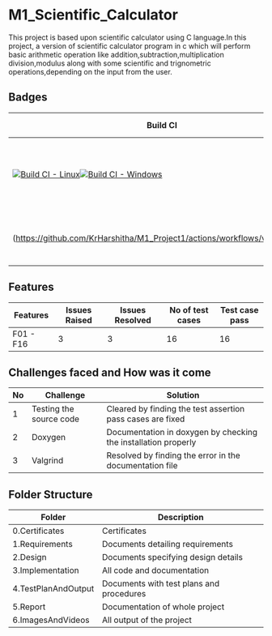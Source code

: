 # M1_Scientific_Calculator

This project is based upon scientific calculator using C language.In this project, a version of scientific calculator program in c which will perform basic arithmetic operation like addition,subtraction,multiplication division,modulus along with some scientific and trignometric operations,depending on the input from the user.
 
 ## Badges
 | Build CI | Code Analysis | Unity | Code Quality |
 |----------|---------------|-------|--------------|
 | [![Build CI - Linux](https://github.com/KrHarshitha/M1_Project1/actions/workflows/c-cpp.yml/badge.svg)](https://github.com/KrHarshitha/M1_Project1/actions/workflows/c-cpp.yml)[![Build CI - Windows](https://github.com/KrHarshitha/M1_Project1/actions/workflows/build_windows.yml/badge.svg)](https://github.com/KrHarshitha/M1_Project1/actions/workflows/build_windows.yml) | [![Cppcheck Analysis](https://github.com/KrHarshitha/M1_Project1/actions/workflows/cppcheck_analysis.yml/badge.svg)](https://github.com/KrHarshitha/M1_Project1/actions/workflows/cppcheck_analysis.yml)[![Valgrind](https://github.com/KrHarshitha/M1_Project1/actions/workflows/valgrind.yml/badge.svg)]
(https://github.com/KrHarshitha/M1_Project1/actions/workflows/valgrind.yml) | [![Unit Testing - Unity](https://github.com/KrHarshitha/M1_Project1/actions/workflows/unittesting.yml/badge.svg)](https://github.com/KrHarshitha/M1_Project1/actions/workflows/unittesting.yml) |  [![Codacy Badge](https://app.codacy.com/project/badge/Grade/7cc2922306a74c2f865f7ce2def9b24f)](https://www.codacy.com/gh/KrHarshitha/M1_Project1/dashboard?utm_source=github.com&amp;utm_medium=referral&amp;utm_content=keerthanaBaskar/M1_Scientific_Calculator&amp;utm_campaign=Badge_Grade)![Quality](https://api.codiga.io/project/32232/score/svg) |
 
 ## Features 
 | Features | Issues Raised | Issues Resolved | No of test cases | Test case pass |
 |----------|---------------|-----------------|------------------|----------------|
 | F01 - F16 | 3 | 3 | 16 | 16 |
 ## Challenges faced and How was it come
 | No | Challenge | Solution |
 |----|-----------|----------|
 | 1 | Testing the source code | Cleared by finding the test assertion pass cases are fixed |
 | 2 | Doxygen | Documentation in doxygen by checking the installation properly |
 | 3 | Valgrind | Resolved by finding the error in the documentation file |
 
 ## Folder Structure
| Folder | Description |
|--------|-------------|
| 0.Certificates | Certificates |
| 1.Requirements | Documents detailing requirements |
| 2.Design | Documents specifying design details |
| 3.Implementation | All code and documentation |
| 4.TestPlanAndOutput | Documents with test plans and procedures |
| 5.Report | Documentation of whole project |
| 6.ImagesAndVideos | All output of the project |
